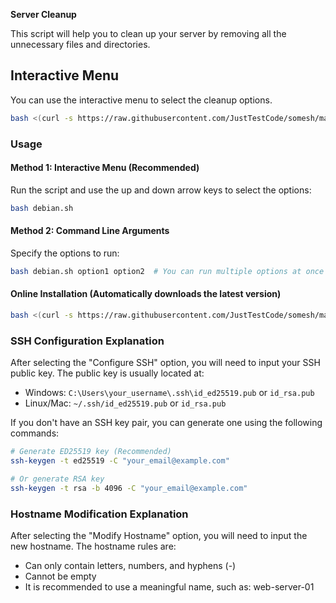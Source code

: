 **Server Cleanup**

This script will help you to clean up your server by removing all the unnecessary files and directories.

## Interactive Menu

You can use the interactive menu to select the cleanup options.

```sh
bash <(curl -s https://raw.githubusercontent.com/JustTestCode/somesh/main/debian.sh)
```

### Usage

#### Method 1: Interactive Menu (Recommended)
Run the script and use the up and down arrow keys to select the options:
```sh
bash debian.sh
```

#### Method 2: Command Line Arguments
Specify the options to run:
```sh
bash debian.sh option1 option2  # You can run multiple options at once
```

#### Online Installation (Automatically downloads the latest version)
```sh
bash <(curl -s https://raw.githubusercontent.com/JustTestCode/somesh/main/debian.sh)
```

### SSH Configuration Explanation
After selecting the "Configure SSH" option, you will need to input your SSH public key. The public key is usually located at:
- Windows: `C:\Users\your_username\.ssh\id_ed25519.pub` or `id_rsa.pub`
- Linux/Mac: `~/.ssh/id_ed25519.pub` or `id_rsa.pub`

If you don't have an SSH key pair, you can generate one using the following commands:
```sh
# Generate ED25519 key (Recommended)
ssh-keygen -t ed25519 -C "your_email@example.com"

# Or generate RSA key
ssh-keygen -t rsa -b 4096 -C "your_email@example.com"
```

### Hostname Modification Explanation
After selecting the "Modify Hostname" option, you will need to input the new hostname. The hostname rules are:
- Can only contain letters, numbers, and hyphens (-)
- Cannot be empty
- It is recommended to use a meaningful name, such as: web-server-01